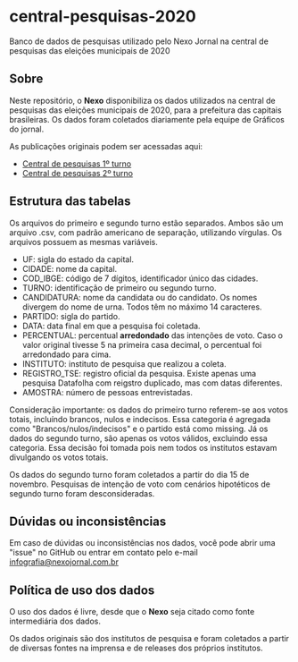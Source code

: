# central-pesquisas-2020
Banco de dados de pesquisas utilizado pelo Nexo Jornal na central de pesquisas das eleições municipais de 2020


## Sobre

Neste repositório, o **Nexo** disponibiliza os dados utilizados na central de pesquisas das eleições municipais de 2020, para a prefeitura das capitais brasileiras. Os dados foram coletados diariamente pela equipe de Gráficos do jornal.

As publicações originais podem ser acessadas aqui:

* [Central de pesquisas 1º turno](https://www.nexojornal.com.br/interativo/2020/10/23/Central-de-Pesquisas-2020-a-corrida-pelo-comando-de-capitais)
* [Central de pesquisas 2º turno](https://www.nexojornal.com.br/interativo/2020/11/24/Central-de-Pesquisas-2020-a-disputa-do-2%C2%BA-turno-nas-capitais)

## Estrutura das tabelas

Os arquivos do primeiro e segundo turno estão separados. Ambos são um arquivo .csv, com padrão americano de separação, utilizando vírgulas. Os arquivos possuem as mesmas variáveis.

* UF: sigla do estado da capital.
* CIDADE: nome da capital.
* COD_IBGE: código de 7 dígitos, identificador único das cidades.
* TURNO: identificação de primeiro ou segundo turno.
* CANDIDATURA: nome da candidata ou do candidato. Os nomes divergem do nome de urna. Todos têm no máximo 14 caracteres.
* PARTIDO: sigla do partido.
* DATA: data final em que a pesquisa foi coletada.
* PERCENTUAL: percentual **arredondado** das intenções de voto. Caso o valor original tivesse 5 na primeira casa decimal, o percentual foi arredondado para cima.
* INSTITUTO: instituto de pesquisa que realizou a coleta.
* REGISTRO_TSE: registro oficial da pesquisa. Existe apenas uma pesquisa Datafolha com reigstro duplicado, mas com datas diferentes.
* AMOSTRA: número de pessoas entrevistadas.

Consideração importante: os dados do primeiro turno referem-se aos votos totais, incluíndo brancos, nulos e indecisos. Essa categoria é agregada como "Brancos/nulos/indecisos" e o partido está como missing. Já os dados do segundo turno, são apenas os votos válidos, excluindo essa categoria. Essa decisão foi tomada pois nem todos os institutos estavam divulgando os votos totais.

Os dados do segundo turno foram coletados a partir do dia 15 de novembro. Pesquisas de intenção de voto com cenários hipotéticos de segundo turno foram desconsideradas.

## Dúvidas ou inconsistências

Em caso de dúvidas ou inconsistências nos dados, você pode abrir uma "issue" no GitHub ou entrar em contato pelo e-mail infografia@nexojornal.com.br

## Política de uso dos dados

O uso dos dados é livre, desde que o **Nexo** seja citado como fonte intermediária dos dados. 

Os dados originais são dos institutos de pesquisa e foram coletados a partir de diversas fontes na imprensa e de releases dos próprios institutos. 
























